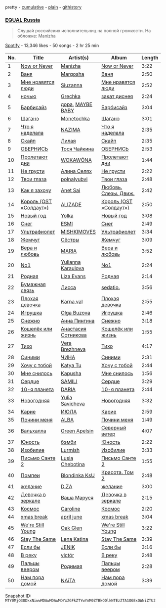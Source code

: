 pretty - [cumulative](/playlists/cumulative/37i9dQZF1DWWgdl6IRdIlO.md) - [plain](/playlists/plain/37i9dQZF1DWWgdl6IRdIlO) - [githistory](https://github.githistory.xyz/mackorone/spotify-playlist-archive/blob/main/playlists/plain/37i9dQZF1DWWgdl6IRdIlO)

### [EQUAL Russia](https://open.spotify.com/playlist/37i9dQZF1DWWgdl6IRdIlO)

> Слушай российских исполнительниц на полной громкости\. На обложке: Manizha

[Spotify](https://open.spotify.com/user/spotify) - 13,346 likes - 50 songs - 2 hr 25 min

| No. | Title | Artist(s) | Album | Length |
|---|---|---|---|---|
| 1 | [Now or Never](https://open.spotify.com/track/01riW7SzFIgnRk6gpOx5ZV) | [Manizha](https://open.spotify.com/artist/1Y53ZUhXBydAzILo4Qa0s1) | [Now or Never](https://open.spotify.com/album/0eCOfBgRoZdxy2HH0xhyuZ) | 3:22 |
| 2 | [Ваня](https://open.spotify.com/track/2PazRM8v4PrmbCHfG2CBsW) | [Margosha](https://open.spotify.com/artist/7Kx26fFoJxBAbOUUoZmWRN) | [Ваня](https://open.spotify.com/album/3MIhBl6bK144Y6HRl5Czg2) | 2:50 |
| 3 | [Мне нравятся люди](https://open.spotify.com/track/5q9CIm5gpsl8P4bHzGmGsd) | [Siuzanna](https://open.spotify.com/artist/6Gk9dBiOslC7BfljIWmzj2) | [Мне нравятся люди](https://open.spotify.com/album/7MojnAvU91hJiLVAPQloRE) | 2:52 |
| 4 | [ночью](https://open.spotify.com/track/3mnrWQ2eTXtZcDIwKOXtUk) | [Grechka](https://open.spotify.com/artist/61YHPtwv3WNByXbiX8cYFF) | [закат диснея](https://open.spotify.com/album/6cwAx95X0rjjUD9QFdVpig) | 2:24 |
| 5 | [Барбисайз](https://open.spotify.com/track/1AMf9lmFOmLmb0e57QB78e) | [дора](https://open.spotify.com/artist/2eiThpX5zH6LFmqP2HY1hL), [MAYBE BABY](https://open.spotify.com/artist/2u3ZpvdeLOLg3mIvQg0jZh) | [Барбисайз](https://open.spotify.com/album/3ONBhOKlsQ6MTyaWlM7EJE) | 3:04 |
| 6 | [Шаганэ](https://open.spotify.com/track/135alLHYc5x2s7Lskg86QH) | [Monetochka](https://open.spotify.com/artist/0yp6xP5xe1qarfugfTixOK) | [Шаганэ](https://open.spotify.com/album/01hGNUwx6eY34HjoZCipgo) | 3:01 |
| 7 | [Что я наделала](https://open.spotify.com/track/31MPdc2ExqAd0lJQqY24jD) | [NAZIMA](https://open.spotify.com/artist/7o2i4F3yH23usLaKvaSGMG) | [Что я наделала](https://open.spotify.com/album/3y2006nAF3kexQDsHetslz) | 2:35 |
| 8 | [Скайп](https://open.spotify.com/track/6dYKbOu03uyhYkTgXk62TV) | [Лилая](https://open.spotify.com/artist/2dDgcE5yC98ztZsKZxvpeh) | [Скайп](https://open.spotify.com/album/52clxz81wMHmORqFfPh15C) | 2:35 |
| 9 | [ОБЕРНИСЬ](https://open.spotify.com/track/3g1ABTEg1YeB32vi0Lsyf0) | [Тося Чайкина](https://open.spotify.com/artist/2Ibq1kUPUhSjoJVrvZEMrj) | [ОБЕРНИСЬ](https://open.spotify.com/album/2OFYsdakD3fixfV9pUngDO) | 2:53 |
| 10 | [Пролетают дни](https://open.spotify.com/track/354zSu6pFIcu9nNGb4TO6D) | [WOKAWÓNA](https://open.spotify.com/artist/5KAPb2T9AMT7s96xxPbaiT) | [Пролетают дни](https://open.spotify.com/album/3hlcGQiOyJ894PPOIgew45) | 1:44 |
| 11 | [Не грусти](https://open.spotify.com/track/1bxhaUswF2NLeaDwwPmuY7) | [Алина Селях](https://open.spotify.com/artist/5hm9Fq9Cxu0G5CPaZuHDuw) | [Не грусти](https://open.spotify.com/album/5a9eV7ZFaeP8N963Sjv6gE) | 2:22 |
| 12 | [Твои глаза](https://open.spotify.com/track/6Hlzc8m1gecVu356KjXTXZ) | [polnalyubvi](https://open.spotify.com/artist/3cmfyZ8hRHaN2CO9Qo4j35) | [Твои глаза](https://open.spotify.com/album/1rOhK8cGKHL7pkzNZ4Azvh) | 2:48 |
| 13 | [Как я захочу](https://open.spotify.com/track/3qeFo1ZTyQUQfHh221Zy12) | [Anet Sai](https://open.spotify.com/artist/36zuRyk8TRIW3TX6ocDcZU) | [Любовь\. Слезы\. Движ.](https://open.spotify.com/album/2zdB0u65TbPcCI7Z2b4Vea) | 2:42 |
| 14 | [Король \(OST «Солдаут»\)](https://open.spotify.com/track/5Wd5GqAgl0vzaU3TZXKmcO) | [ALIZADE](https://open.spotify.com/artist/1EPZusBDP8yewhsaKtwktz) | [Король \(OST «Солдаут»\)](https://open.spotify.com/album/6Y6aZa5lt1pzGTLnBlRphh) | 2:50 |
| 15 | [Новый год](https://open.spotify.com/track/1DCJf7Xp73NgBKQSGe5bIu) | [Yolka](https://open.spotify.com/artist/1PAvmfu0TKYSVVWGl3uJNC) | [Новый год](https://open.spotify.com/album/77JfsvvtwenTx1hNg6Cia3) | 3:08 |
| 16 | [Снег](https://open.spotify.com/track/5KD84l4nA7hMNZ7MfF1ima) | [ESMI](https://open.spotify.com/artist/2eqkuoWXLUOoAmK2a7CEkX) | [Снег](https://open.spotify.com/album/6iitMQEic7QaUeBRe8m2MN) | 2:49 |
| 17 | [Ультрафиолет](https://open.spotify.com/track/7FoerYSbSkdt0KJXK7GN7T) | [MISHKIMOVES](https://open.spotify.com/artist/3tPi8PgEaRRBE1KImqZJXY) | [Ультрафиолет](https://open.spotify.com/album/1PtnuNdKjw9EFwbMANfcTe) | 3:34 |
| 18 | [Жемчуг](https://open.spotify.com/track/6HnDiykFXLiQbiiDbVCFIM) | [Сёстры](https://open.spotify.com/artist/1anDkNxpUwY1IiJViMZZf6) | [Жемчуг](https://open.spotify.com/album/0RNNaz3AiIygjJ8iPxOE6a) | 3:09 |
| 19 | [Вера и любовь](https://open.spotify.com/track/3imMjl8voFI2vdqoJlH7wS) | [MARIA](https://open.spotify.com/artist/3LjF4vRUTiIuYG5ECz4fUv) | [Вера и любовь](https://open.spotify.com/album/4ijPhPXfxoieZWEP2X5xdF) | 3:52 |
| 20 | [No1](https://open.spotify.com/track/3tQWWY0beHO1rcDQjVBuSY) | [Yulianna Karaulova](https://open.spotify.com/artist/09tP2EPNNwU20jaHUgXBG2) | [No1](https://open.spotify.com/album/5ULtgAzvb9dKGI1jVTCi3P) | 2:24 |
| 21 | [Родная](https://open.spotify.com/track/0I34xhutnZ33yOYrB8PnJD) | [Liza Evans](https://open.spotify.com/artist/34uLjhAZJbOcYI3pHkpSvD) | [Родная](https://open.spotify.com/album/4UN2wcGjAzTj7eTx0rPQcB) | 2:14 |
| 22 | [Бумажная связь](https://open.spotify.com/track/2BZhLzJNBHxxJvp04ieUOB) | [Лисса](https://open.spotify.com/artist/7JlgSWCSNCfzauyfa6Et1Q) | [sedatio.](https://open.spotify.com/album/0EtU9iXHJFgp8JVfRrLa75) | 3:56 |
| 23 | [Плохая девочка](https://open.spotify.com/track/7xPkpS8o5ffhur3PAMl1Oy) | [Karna.val](https://open.spotify.com/artist/0eliZGdPRZ7tUoWd33maJC) | [Плохая девочка](https://open.spotify.com/album/7zJ33PAswKTryDqItxsVw5) | 2:55 |
| 24 | [Игрушка](https://open.spotify.com/track/5xGp6CpMdHKlGEBlRNijBk) | [Olga Buzova](https://open.spotify.com/artist/6D0uq3URoqvg5EcTzEsNUa) | [Игрушка](https://open.spotify.com/album/2Gc29qYxH2DBI9pwv6lKLQ) | 2:46 |
| 25 | [Снежно](https://open.spotify.com/track/2XjrJ2OKFWqiCMYEdrDENB) | [Анна Пингина](https://open.spotify.com/artist/4pALRydVVLZwHq49n3791G) | [Снежно](https://open.spotify.com/album/1PeBep8O9dNfQFspguyc4d) | 3:18 |
| 26 | [Кошелёк или жизнь](https://open.spotify.com/track/63IFgfN6mkV6ryg1vUT4kV) | [Анастасия Сотникова](https://open.spotify.com/artist/4ltIFAsS40G7K1S50V3NkP) | [Кошелёк или жизнь](https://open.spotify.com/album/2iLPqgCQaAgXQ7wAGd6PKI) | 1:55 |
| 27 | [Тихо](https://open.spotify.com/track/2hFnL2i6g6FGGOqPtN5EjW) | [Vera Brezhneva](https://open.spotify.com/artist/3QN85cB7Cehb4ZLjpRW2Jt) | [Тихо](https://open.spotify.com/album/18j5BVvbohE89vHV5BGtaq) | 4:17 |
| 28 | [Синими](https://open.spotify.com/track/6xtrfUaj0tYlnGaBm1isCk) | [ЧИНА](https://open.spotify.com/artist/3yXSrv2VrjF2qB8sVYIbNw) | [Синими](https://open.spotify.com/album/2hRJiBzkK10KCwoSLH1OlA) | 2:31 |
| 29 | [Хочу с тобой](https://open.spotify.com/track/3DTknI2Ixv07q7Ti7C6trj) | [Katya Tu](https://open.spotify.com/artist/0wcPqQyamCHDLRMLzMlvzA) | [Хочу с тобой](https://open.spotify.com/album/7xXG4m820qHEKJHR8LlQZS) | 2:44 |
| 30 | [Мне снилось](https://open.spotify.com/track/500XAjeZEFN1aTIm5z9Vo5) | [Kapusha](https://open.spotify.com/artist/4sJgqS19Zyls1vfbmj6pxr) | [Мне снилось](https://open.spotify.com/album/1af67NQveNO1rBIaK7Dcp5) | 1:56 |
| 31 | [Сердце](https://open.spotify.com/track/5LI0cyq8Q4tJ7ROklhMWko) | [SAMILI](https://open.spotify.com/artist/6ruPn2PFbnOUQdN5Ic9D2H) | [Сердце](https://open.spotify.com/album/6zFPjh60QMzMnj5Jg2yuMt) | 3:29 |
| 32 | [10\-я планета](https://open.spotify.com/track/5sJRmVI6mJpCw9DlUTMaZM) | [DARIA](https://open.spotify.com/artist/7LiO6mExRqOojsVrY1Wcoa) | [10\-я планета](https://open.spotify.com/album/223wwyQaRFcrzlij7sutr8) | 2:44 |
| 33 | [Новогодняя](https://open.spotify.com/track/3rrFnLXRrEs8yXOsjHu8Y3) | [Yulia Savicheva](https://open.spotify.com/artist/0Y5iFEqyfy3mNg09ZC6b5t) | [Новогодняя](https://open.spotify.com/album/4lp6PEt2dpzOimiTIaZsXb) | 3:32 |
| 34 | [Карие](https://open.spotify.com/track/407JsWxHZ3IqbgSaHlqP6L) | [ИЮЛА](https://open.spotify.com/artist/4wzgkONawsnOpBL9wdyXZe) | [Карие](https://open.spotify.com/album/3aXizyPwZWl7fGCTdh765q) | 2:59 |
| 35 | [Почини меня](https://open.spotify.com/track/0Lvo2baV0GP9jrQI2XYQrZ) | [ALBA](https://open.spotify.com/artist/0HFcsYrOoaAWu3emHJuvJl) | [Почини меня](https://open.spotify.com/album/5MbwkyF9TZXpR2wCd3WICl) | 1:49 |
| 36 | [Вальхалла](https://open.spotify.com/track/4s9xAsGYR4PvifOUKY1cDa) | [Green Apelsin](https://open.spotify.com/artist/4bAoPku7d3g1A0P2MpZGjN) | [Северный ветер](https://open.spotify.com/album/1J750EGXt9Giw2K70pPrDB) | 4:07 |
| 37 | [Юность](https://open.spotify.com/track/7iMoWbnnsx2BthKiclLeoP) | [бэмби](https://open.spotify.com/artist/6Tzw04go6vVPd2G0NMH5x5) | [Юность](https://open.spotify.com/album/6OfvU7999eSZojejTMlotW) | 2:22 |
| 38 | [Изобилие](https://open.spotify.com/track/0SeqiKf5kIzNGZ9fHf783n) | [Lurmish](https://open.spotify.com/artist/2auT011jEBV2viu2oRTmGh) | [Изобилие](https://open.spotify.com/album/6CBMiLNNnrKToEQd2TS8pu) | 3:33 |
| 39 | [Письмо Санте 2](https://open.spotify.com/track/0Gs4QsSznUA6igCIvFmwK5) | [Lusia Chebotina](https://open.spotify.com/artist/6HaPN2wOlwvk2sJvJrF0a5) | [Письмо Санте 2](https://open.spotify.com/album/0AWDcfjH4biWLLBrKp2Tje) | 1:55 |
| 40 | [Помпеи](https://open.spotify.com/track/5RdQBMyT4naceuLC7PQetY) | [Blondinka KsU](https://open.spotify.com/artist/1g9pzRy0QLdhIXSe4N811p) | [Красота\. Том 2](https://open.spotify.com/album/31tYb1VFmthlxtDAIZRD1b) | 2:48 |
| 41 | [желание](https://open.spotify.com/track/69d7dPBVn5pWKRO4MYBA3j) | [D.ZA](https://open.spotify.com/artist/0YpnpFmgUF4QVaJxnroM4t) | [желание](https://open.spotify.com/album/7zj2HagUpUj3HpQrZq0Jh4) | 3:00 |
| 42 | [Девочка в зеркале](https://open.spotify.com/track/4l23ArDuVHcqezvlrF69Cl) | [Ваша Маруся](https://open.spotify.com/artist/5THjY7lEX7J4desxLRNfuM) | [Девочка в зеркале](https://open.spotify.com/album/1l4MAb6YuwJMHmayXGew7c) | 2:15 |
| 43 | [Космос](https://open.spotify.com/track/1s7QxuUQTJ5mj1u4ulerEb) | [Caroline](https://open.spotify.com/artist/6gyAUZxleWj1WbUcAEeJUx) | [Космос](https://open.spotify.com/album/5ck5bZFRH2hcx6jA0tONFL) | 2:20 |
| 44 | [xmas break](https://open.spotify.com/track/7lqyR5szlPkt9sz3dqDZYf) | [april june](https://open.spotify.com/artist/4WreACyfQITcXGx86xxYkG) | [xmas break](https://open.spotify.com/album/7GVLN36yynco60XmAYmuSQ) | 3:04 |
| 45 | [We're Still Young](https://open.spotify.com/track/1RYzVm4glRGlTZw8kSZF32) | [Oak Glen](https://open.spotify.com/artist/2zS2pX7GUtR5voVkO2orYq) | [We're Still Young](https://open.spotify.com/album/4ZrmZ3ztJzEXtWfRDU38Fc) | 3:22 |
| 46 | [Stay The Same](https://open.spotify.com/track/0DYmxI3dPUz9lBkdP0rb3C) | [Lena Katina](https://open.spotify.com/artist/5RfS9o5FOLPdO77H58h3oA) | [Stay The Same](https://open.spotify.com/album/2WbVt52bz6k4q5rRDvpI6j) | 3:39 |
| 47 | [Если бы](https://open.spotify.com/track/6mhlCAS6CWfTNjqFHtR4Ct) | [JENIK](https://open.spotify.com/artist/4w72x3h3JaUAJuJdoVx15x) | [Если бы](https://open.spotify.com/album/2iOfp09qNzsVbvLXx7zn6O) | 3:16 |
| 48 | [В реку](https://open.spotify.com/track/1KEQiIu4pSYF8pVKi1awwk) | [victór](https://open.spotify.com/artist/7iW3piJWGuc8EAkZtMMzAJ) | [В реку](https://open.spotify.com/album/5vdkCqcA4Gc5SPM0J7WLYw) | 2:48 |
| 49 | [Пальцы веером](https://open.spotify.com/track/6ItSery2B0bmqxj978GAb0) | [Родимая](https://open.spotify.com/artist/0JaaXyial0LiuBMa3ZM5mW) | [Пальцы веером](https://open.spotify.com/album/73oxoY1zSF3TaZdBPSbcUA) | 2:28 |
| 50 | [Нам пора домой](https://open.spotify.com/track/21FSa82Oe8RTyyc2y42HKO) | [NAiTA](https://open.spotify.com/artist/2TKNq5yBBjhAPBL3cQl5Lk) | [Нам пора домой](https://open.spotify.com/album/2XiBOkcnukHSUZ806SGwPl) | 3:39 |

Snapshot ID: `MTY0MjQ3ODkxNiwwMDAwMDAwMDYxZGFkZTYwYmM0ZTBkODlkNTEzZTA1OGExOWNiZTU2`